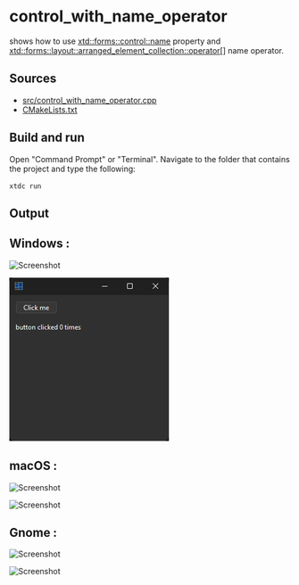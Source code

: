 # control_with_name_operator

shows how to use [xtd::forms::control::name](https://gammasoft71.github.io/xtd/reference_guides/latest/classxtd_1_1forms_1_1control.html#a4ae2e76ab88ca4f8a08c4280d4ea639a) property and [xtd::forms::layout::arranged_element_collection::operator\[\]](https://gammasoft71.github.io/xtd/reference_guides/latest/classxtd_1_1forms_1_1control_1_1control__collection.html#ac25fcb076d440f3867c26c45001920c9) name operator.

## Sources

* [src/control_with_name_operator.cpp](src/control_with_name_operator.cpp)
* [CMakeLists.txt](CMakeLists.txt)

## Build and run

Open "Command Prompt" or "Terminal". Navigate to the folder that contains the project and type the following:

```shell
xtdc run
```

## Output

## Windows :

![Screenshot](../../../../docs/pictures/examples/control_with_name_operator_w.png)

![Screenshot](../../../../docs/pictures/examples/control_with_name_operator_wd.png)

## macOS :

![Screenshot](../../../../docs/pictures/examples/control_with_name_operator_m.png)

![Screenshot](../../../../docs/pictures/examples/control_with_name_operator_md.png)

## Gnome :

![Screenshot](../../../../docs/pictures/examples/control_with_name_operator_g.png)

![Screenshot](../../../../docs/pictures/examples/control_with_name_operator_gd.png)

